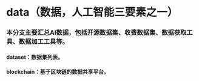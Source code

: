 # data（数据，人工智能三要素之一）

### 本分支主要汇总AI数据，包括开源数据集、收费数据集、数据获取工具、数据加工工具等。

#### dataset：数据集列表。

#### blockchain：基于区块链的数据共享平台。

